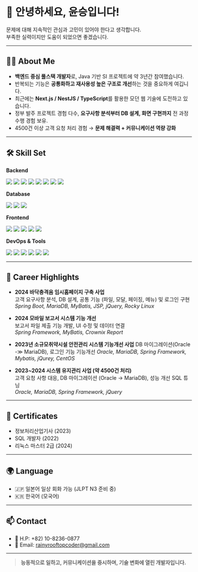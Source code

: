 # 👋 안녕하세요, 윤승입니다!

문제에 대해 지속적인 관심과 고민이 있어야 한다고 생각합니다.  
부족한 실력이지만 도움이 되었으면 좋겠습니다.

---

## 🧑‍💻 About Me
- **백엔드 중심 풀스택 개발자**로, Java 기반 SI 프로젝트에 약 3년간 참여했습니다.
- 반복되는 기능은 **공통화하고 재사용성 높은 구조로 개선**하는 것을 중요하게 여깁니다.
- 최근에는 **Next.js / NestJS / TypeScript**를 활용한 모던 웹 기술에 도전하고 있습니다.
- 정부 발주 프로젝트 경험 다수, **요구사항 분석부터 DB 설계, 화면 구현까지** 전 과정 수행 경험 보유.
- 4500건 이상 고객 요청 처리 경험 → **문제 해결력 + 커뮤니케이션 역량 강화**

---

## 🛠 Skill Set
**Backend**
<p>
  <img src="https://img.shields.io/badge/Java-ED8B00?style=flat&logo=java&logoColor=white"/>
  <img src="https://img.shields.io/badge/Spring-6DB33F?style=flat&logo=spring&logoColor=white"/>
  <img src="https://img.shields.io/badge/SpringBoot-6DB33F?style=flat&logo=springboot&logoColor=white"/>
  <img src="https://img.shields.io/badge/MyBatis-0052CC?style=flat&logo=datagrip&logoColor=white"/>
  <img src="https://img.shields.io/badge/JPA-59666C?style=flat&logo=hibernate&logoColor=white"/>
  <img src="https://img.shields.io/badge/JSP-007396?style=flat&logo=apachetomcat&logoColor=white"/>
  <img src="https://img.shields.io/badge/NestJS-E0234E?style=flat&logo=nestjs&logoColor=white"/>
  <img src="https://img.shields.io/badge/Express-000000?style=flat&logo=express&logoColor=white"/>
</p>

**Database**
<p>
  <img src="https://img.shields.io/badge/MariaDB-003545?style=flat&logo=mariadb&logoColor=white"/>
  <img src="https://img.shields.io/badge/Oracle-F80000?style=flat&logo=oracle&logoColor=white"/>
  <img src="https://img.shields.io/badge/SQLite-003B57?style=flat&logo=sqlite&logoColor=white"/>
</p>

**Frontend**
<p>
  <img src="https://img.shields.io/badge/React-61DAFB?style=flat&logo=react&logoColor=black"/>
  <img src="https://img.shields.io/badge/Next.js-000000?style=flat&logo=nextdotjs&logoColor=white"/>
  <img src="https://img.shields.io/badge/JQuery-0769AD?style=flat&logo=jquery&logoColor=white"/>
  <img src="https://img.shields.io/badge/TailwindCSS-06B6D4?style=flat&logo=tailwindcss&logoColor=white"/>
  <img src="https://img.shields.io/badge/Bootstrap-7952B3?style=flat&logo=bootstrap&logoColor=white"/>
</p>

**DevOps & Tools**
<p>
  <img src="https://img.shields.io/badge/Linux-FCC624?style=flat&logo=linux&logoColor=black"/>
  <img src="https://img.shields.io/badge/VMware-607078?style=flat&logo=vmware&logoColor=white"/>
  <img src="https://img.shields.io/badge/Jenkins-D24939?style=flat&logo=jenkins&logoColor=white"/>
  <img src="https://img.shields.io/badge/GitHub_Actions-2088FF?style=flat&logo=github-actions&logoColor=white"/>
  <img src="https://img.shields.io/badge/Eclipse-2C2255?style=flat&logo=eclipseide&logoColor=white"/>
  <img src="https://img.shields.io/badge/DBeaver-372923?style=flat&logo=datagrip&logoColor=white"/>
</p>


---

## 📌 Career Highlights
- **2024 바닥충격음 임시홈페이지 구축 사업**  
  고객 요구사항 분석, DB 설계, 공통 기능 (파일, 모달, 페이징, 메뉴) 및 로그인 구현  
  *Spring Boot, MariaDB, MyBatis, JSP, jQuery, Rocky Linux*

- **2024 모바일 보고서 시스템 기능 개선**  
  보고서 파일 제출 기능 개발, UI 수정 및 데이터 연결  
  *Spring Framework, MyBatis, Crownix Report*

- **2023년 소규모취약시설 안전관리 시스템 기능개선 사업**
  DB 마이그레이션(Oracle -≫ MariaDB), 로그인 기능 기능개선
  *Oracle, MariaDB, Spring Framework, Mybatis, jQurey, CentOS*
  
- **2023~2024 시스템 유지관리 사업 (약 4500건 처리)**  
  고객 요청 사항 대응, DB 마이그레이션 (Oracle → MariaDB), 성능 개선 SQL 튜닝  
  *Oracle, MariaDB, Spring Framework, jQuery*

---

## 🏅 Certificates
- 정보처리산업기사 (2023)
- SQL 개발자 (2022)
- 리눅스 마스터 2급 (2024)

---

## 🌍 Language
- 🇯🇵 일본어 일상 회화 가능 (JLPT N3 준비 중)
- 🇰🇷 한국어 (모국어)

---

## 📫 Contact
- 📱 H.P: +82) 10-8236-0877
- 📧 Email: rainyrooftopcoder@gmail.com

---

> **능동적으로 일하고, 커뮤니케이션을 중시하며, 기술 변화에 열린 개발자입니다.**

